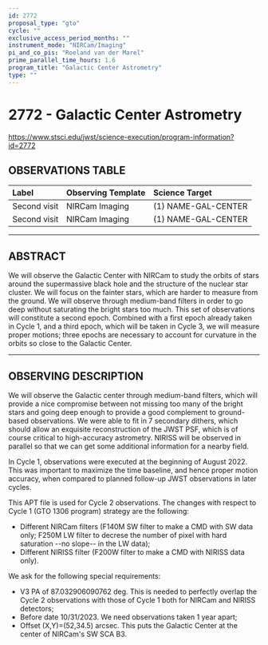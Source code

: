 ```yaml
---
id: 2772
proposal_type: "gto"
cycle: ""
exclusive_access_period_months: ""
instrument_mode: "NIRCam/Imaging"
pi_and_co_pis: "Roeland van der Marel"
prime_parallel_time_hours: 1.6
program_title: "Galactic Center Astrometry"
type: ""
---
```

# 2772 - Galactic Center Astrometry
https://www.stsci.edu/jwst/science-execution/program-information?id=2772
## OBSERVATIONS TABLE
| Label        | Observing Template | Science Target        |
| :----------- | :----------------- | :-------------------- |
| Second visit | NIRCam Imaging     | (1) NAME-GAL-CENTER |
| Second visit | NIRCam Imaging     | (1) NAME-GAL-CENTER |

---

## ABSTRACT

We will observe the Galactic Center with NIRCam to study the orbits of stars around the supermassive black hole and the structure of the nuclear star cluster. We will focus on the fainter stars, which are harder to measure from the ground. We will observe through medium-band filters in order to go deep without saturating the bright stars too much. This set of observations will constitute a second epoch. Combined with a first epoch already taken in Cycle 1, and a third epoch, which will be taken in Cycle 3, we will measure proper motions; three epochs are necessary to account for curvature in the orbits so close to the Galactic Center.

---

## OBSERVING DESCRIPTION

We will observe the Galactic center through medium-band filters, which will provide a nice compromise between not missing too many of the bright stars and going deep enough to provide a good complement to ground-based observations. We were able to fit in 7 secondary dithers, which should allow an exquisite reconstruction of the JWST PSF, which is of course critical to high-accuracy astrometry. NIRISS will be observed in parallel so that we can get some additional information for a nearby field.

In Cycle 1, observations were executed at the beginning of August 2022. This was important to maximize the time baseline, and hence proper motion accuracy, when compared to planned follow-up JWST observations in later cycles.

This APT file is used for Cycle 2 observations. The changes with respect to Cycle 1 (GTO 1306 program) strategy are the following:

- Different NIRCam filters (F140M SW filter to make a CMD with SW data only; F250M LW filter to decrese the number of pixel with hard saturation --no slope-- in the LW data);
- Different NIRISS filter (F200W filter to make a CMD with NIRISS data only).

We ask for the following special requirements:

- V3 PA of 87.032906090762 deg. This is needed to perfectly overlap the Cycle 2 observations with those of Cycle 1 both for NIRCam and NIRISS detectors;
- Before date 10/31/2023. We need observations taken 1 year apart;
- Offset (X,Y)=(52,34.5) arcsec. This puts the Galactic Center at the center of NIRCam's SW SCA B3.